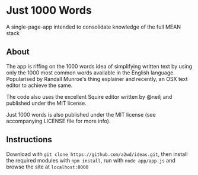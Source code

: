 # Just 1000 Words
A single-page-app intended to consolidate knowledge of the full MEAN stack

## About
The app is riffing on the 1000 words idea of simplifying written text by using only the 1000 most common words
available in the English language. Popularised by Randall Munroe's thing explainer and recently, an OSX text
editor to achieve the same.

The code also uses the excellent Squire editor written by @neilj and published under the MIT license.

Just 1000 words is also published under the MIT license (see accompanying LICENSE file for more info).

## Instructions
Download with `git clone https://github.com/a2wd/ideas.git`, then install the required modules with `npm install`, run with `node app/app.js` and browse the site at `localhost:8000`

